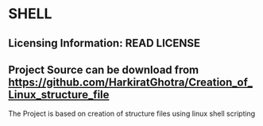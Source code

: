 SHELL
=========

Licensing Information: READ LICENSE  
---
Project Source can be download from https://github.com/HarkiratGhotra/Creation_of_Linux_structure_file
---

The Project is based on creation of structure files using linux shell scripting 

